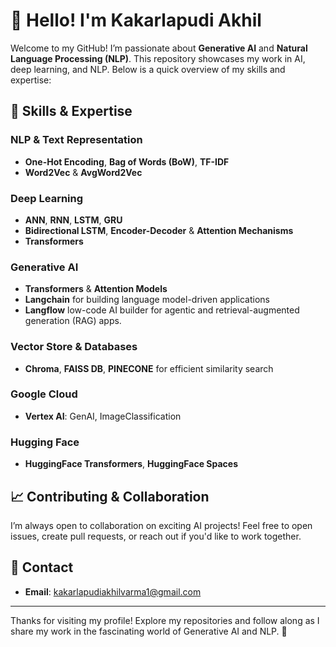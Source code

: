 # 👋 Hello! I'm Kakarlapudi Akhil

Welcome to my GitHub! I’m passionate about **Generative AI** and **Natural Language Processing (NLP)**. This repository showcases my work in AI, deep learning, and NLP. Below is a quick overview of my skills and expertise:

## 🧠 Skills & Expertise

### **NLP & Text Representation**
- **One-Hot Encoding**, **Bag of Words (BoW)**, **TF-IDF**
- **Word2Vec** & **AvgWord2Vec**

### **Deep Learning**
- **ANN**, **RNN**, **LSTM**, **GRU**
- **Bidirectional LSTM**, **Encoder-Decoder** & **Attention Mechanisms**
- **Transformers**

### **Generative AI**
- **Transformers** & **Attention Models**
- **Langchain** for building language model-driven applications
- **Langflow**  low-code AI builder for agentic and retrieval-augmented generation (RAG) apps.

### **Vector Store & Databases**
- **Chroma**, **FAISS DB**, **PINECONE** for efficient similarity search

### **Google Cloud**
- **Vertex AI**: GenAI, ImageClassification

### **Hugging Face**
- **HuggingFace Transformers**, **HuggingFace Spaces**

## 📈 Contributing & Collaboration

I’m always open to collaboration on exciting AI projects! Feel free to open issues, create pull requests, or reach out if you'd like to work together.

## 📜 Contact

- **Email**: kakarlapudiakhilvarma1@gmail.com

---

Thanks for visiting my profile! Explore my repositories and follow along as I share my work in the fascinating world of Generative AI and NLP. 🚀
